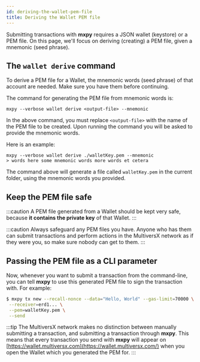 ```yaml
---
id: deriving-the-wallet-pem-file
title: Deriving the Wallet PEM file
---
```


[comment]: # (mx-abstract)

Submitting transactions with **mxpy** requires a JSON wallet (keystore) or a PEM file. On this page, we'll focus on deriving (creating) a PEM file, given a mnemonic (seed phrase).

[comment]: # (mx-context-auto)

## The `wallet derive` command

To derive a PEM file for a Wallet, the mnemonic words (seed phrase) of that account are needed. Make sure you have them before continuing.

The command for generating the PEM file from mnemonic words is:

```
mxpy --verbose wallet derive <output-file> --mnemonic
```

In the above command, you must replace `<output-file>` with the name of the PEM file to be created. Upon running the command you will be asked to provide the mnemonic words.

Here is an example:

```
mxpy --verbose wallet derive ./walletKey.pem --mnemonic
> words here some mnemonic words more words et cetera
```

The command above will generate a file called `walletKey.pem` in the current folder, using the mnemonic words you provided.

[comment]: # (mx-context-auto)

## Keep the PEM file safe

:::caution
A PEM file generated from a Wallet should be kept very safe, because **it contains the private key** of that Wallet.
:::

:::caution
Always safeguard any PEM files you have. Anyone who has them can submit transactions and perform actions in the MultiversX network as if they were you, so make sure nobody can get to them.
:::

[comment]: # (mx-context-auto)

## Passing the PEM file as a CLI parameter

Now, whenever you want to submit a transaction from the command-line, you can tell **mxpy** to use this generated PEM file to sign the transaction with. For example:

```bash
$ mxpy tx new --recall-nonce --data="Hello, World" --gas-limit=70000 \
 --receiver=erd1... \
 --pem=walletKey.pem \
 --send
```

:::tip
The MultiversX network makes no distinction between manually submitting a transaction, and submitting a transaction through **mxpy**. This means that every transaction you send with **mxpy** will appear on [https://wallet.multiversx.com](https://wallet.multiversx.com/) when you open the Wallet which you generated the PEM for.
:::

